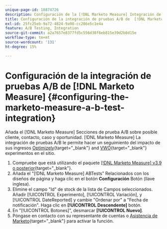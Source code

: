 ```yaml
---
unique-page-id: 18874726
description: Configuración de la [!DNL Marketo Measure] Integración de pruebas A/B - [!DNL Marketo Measure] - Documentación del producto
title: Configuración de la integración de pruebas A/B de  [!DNL Marketo Measure]
exl-id: 25fc25eb-9a72-4824-9a98-cc286e5c1e4a
feature: A/B Testing, Integration
source-git-commit: a2a7657e8377fd5c556d38f6eb815e39d2b8d15e
workflow-type: tm+mt
source-wordcount: '131'
ht-degree: 15%

---
```


# Configuración de la integración de pruebas A/B de [!DNL Marketo Measure] {#configuring-the-marketo-measure-a-b-test-integration}

Añada el [!DNL Marketo Measure] Secciones de prueba A/B sobre posible cliente, contacto, caso y oportunidad. [!DNL Marketo Measure] La integración de pruebas A/B le permite hacer un seguimiento del impacto de sus ingresos [Optimizely](https://optimizely.com/){target="_blank"} and [VWO](https://vwo.com/){target="_blank"} experimentos en el sitio.

1. Compruebe que está utilizando el paquete [[!DNL Marketo Measure] v3.9 o posterior](https://appexchange.salesforce.com/appxListingDetail?listingId=a0N3000000B3KLuEAN){target="_blank"}.
1. Añada el &quot;[!DNL Marketo Measure] ABTests&quot; Relacionados con los diseños de página y haga clic en el botón **Configuración** Botón (llave inglesa).
1. Elimine el campo &quot;Id&quot; de stock de la lista de Campos seleccionados. Añadir [!UICONTROL Experimento], [!UICONTROL Variación], y [!UICONTROL DateReported] y cambie &quot;Ordenar por&quot; a &quot;Fecha de notificación&quot;. Haga clic en **[!UICONTROL Descendente]** botón.
1. En &quot;[!UICONTROL Botones]&quot;, desmarcar **[!UICONTROL Nuevo]**.
1. Póngase en contacto con su representante de cuentas o [Asistencia de Marketo](https://nation.marketo.com/t5/support/ct-p/Support){target="_blank"} para activar la función.
